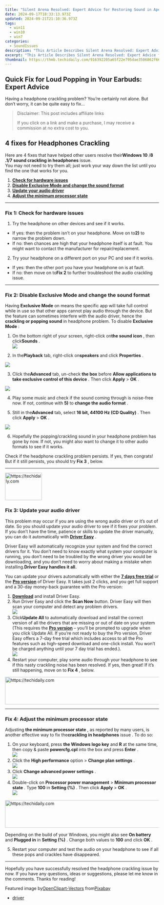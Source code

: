 ```yaml
---
title: "Silent Arena Resolved: Expert Advice for Restoring Sound in Apex Legends"
date: 2024-09-17T18:33:13.973Z
updated: 2024-09-21T21:10:36.973Z
tags:
  - win11
  - win10
  - win7
categories:
  - SoundIssues
description: "This Article Describes Silent Arena Resolved: Expert Advice for Restoring Sound in Apex Legends"
excerpt: "This Article Describes Silent Arena Resolved: Expert Advice for Restoring Sound in Apex Legends"
thumbnail: https://thmb.techidaily.com/916392205a65f22e795dae3506862f66749385a09e794f561f2fddd69b31c591.png
---
```


## Quick Fix for Loud Popping in Your Earbuds: Expert Advice

Having a headphone crackling problem? You’re certainly not alone. But don’t worry, it can be quite easy to fix…

>  Disclaimer: This post includes affiliate links
>
>  If you click on a link and make a purchase, I may receive a commission at no extra cost to you.
>

## 4 fixes for Headphones Crackling

 Here are 4 fixes that have helped other users resolve their**Windows 10** /**8** **.1/7** **sound crackling in headphones** issue.  
 You may not need to try them all; just work your way down the list until you find the one that works for you.

1. **[Check for hardware issues](https://tools.techidaily.com/drivereasy/download/)**
2. [**Disable Exclusive Mode and change the sound format**](https://tools.techidaily.com/drivereasy/download/)
3. **[Update your audio driver](https://tools.techidaily.com/drivereasy/download/)**
4. [**Adjust the minimum processor state**](https://tools.techidaily.com/drivereasy/download/)

---

### Fix 1: Check for hardware issues

1. Try the headphone on other devices and see if it works.

* If yes: then the problem isn’t on your headphone. Move on to**2)** to narrow the problem down.
* If no: then chances are high that your headphone itself is at fault. You might want to contact the manufacturer for repair/replacement.

2) Try your headphone on a different port on your PC and see if it works.

* If yes: then the other port you have your headphone on is at fault.
* If no: then move on to**Fix 2** to further troubleshoot the audio crackling issue.

---

### **Fix 2: Disable Exclusive Mode and change the sound format**

 Having **Exclusive Mode**   on means the specific app will take full control while in use so that other apps cannot play audio through the device. But the feature can sometimes interfere with the audio driver, hence the **crackling or popping sound** in headphone  problem. To disable **Exclusive Mode** :

 1) On the bottom right of your screen, right-click on**the sound icon** , then click**Sounds** .  
![](https://images.drivereasy.com/wp-content/uploads/2018/09/12sound.png)

 2) In the**Playback** tab, right-click on**speakers** and click **Properties** .

![](https://images.drivereasy.com/wp-content/uploads/2018/08/img_5b63fdf0b0ffe.jpg)

 3) Click the**Advanced** tab, un-check **the box** before **Allow applications to take exclusive control of this device** . Then click **Apply** \> **OK** .

![](https://images.drivereasy.com/wp-content/uploads/2018/08/img_5b64024ef26cc.jpg)

 4) Play some music and check if the sound coming through is noise-free now. If not, continue with **5)** to **change the audio format** .

 5) Still in the**Advanced** tab, select **16 bit, 44100 Hz (CD Quality)** . Then click **Apply** \> **OK** .

![](https://images.drivereasy.com/wp-content/uploads/2018/08/img_5b6403e757810.jpg)

 6) Hopefully the popping/crackling sound in your headphone problem has gone by now. If not, you might also want to change it to other audio formats to see if it works.

 Check if the headphone crackling problem persists. If yes, then congrats! But if it still persists, you should try **Fix 3** , below.

---

<!-- affiliate ads begin -->
<a href="https://aligracehair.sjv.io/c/5597632/2135350/19272" target="_top" id="2135350">
  <img src="//a.impactradius-go.com/display-ad/19272-2135350" border="0" alt="https://techidaily.com" width="120" height="90"/>
</a>
<img height="0" width="0" src="https://aligracehair.sjv.io/i/5597632/2135350/19272" style="position:absolute;visibility:hidden;" border="0" />
<!-- affiliate ads end -->

### Fix 3: Update your audio driver

 This problem may occur if you are using the wrong audio driver or it’s out of date. So you should update your audio driver to see if it fixes your problem. If you don’t have the time, patience or skills to update the driver manually, you can do it automatically with **[Driver Easy](https://tools.techidaily.com/drivereasy/download/)**  .

 Driver Easy will automatically recognize your system and find the correct drivers for it. You don’t need to know exactly what system your computer is running, you don’t need to be troubled by the wrong driver you would be downloading, and you don’t need to worry about making a mistake when installing.**Driver Easy handles it all.**

 You can update your drivers automatically with either the [**7 days free trial**](https://tools.techidaily.com/drivereasy/download/) or the [**Pro version**](https://tools.techidaily.com/drivereasy/download/) of Driver Easy. It takes just 2 clicks, and you get full support and a 30-day money-back guarantee with the Pro version:

1. **[Download](https://tools.techidaily.com/drivereasy/download/)**  and install Driver Easy.
2. Run Driver Easy and click the **Scan Now** button. Driver Easy will then scan your computer and detect any problem drivers.  
![](https://www.drivereasy.com/wp-content/uploads/2018/12/scan.jpg)
3. Click**Update All** to automatically download and install the correct version of all the drivers that are missing or out of date on your system (This requires the **[Pro version](https://tools.techidaily.com/drivereasy/download/)**  – you’ll be prompted to upgrade when you click Update All. If you’re not ready to buy the Pro version, Driver Easy offers a 7-day free trial which includes access to all the Pro features such as high-speed download and one-click install. You won’t be charged anything until your 7 day trial has ended.).  
![](https://www.drivereasy.com/wp-content/uploads/2018/09/IntelR-Display-Audio.jpg)
4. Restart your computer, play some audio through your headphone to see if this nasty crackling noise has been resolved. If yes, then great! If it’s still happening, move on to **Fix 4**  , below.

<!-- affiliate ads begin -->
<a href="https://smilemakers.pxf.io/c/5597632/2123899/26106" target="_top" id="2123899">
  <img src="//a.impactradius-go.com/display-ad/26106-2123899" border="0" alt="https://techidaily.com" width="728" height="90"/>
</a>
<img height="0" width="0" src="https://smilemakers.pxf.io/i/5597632/2123899/26106" style="position:absolute;visibility:hidden;" border="0" />
<!-- affiliate ads end -->

---

### Fix 4: Adjust **the minimum processor state**

 Adjusting **the minimum processor state** , as reported by many users, is another effective way to fix the**crackling**   **in headphones** issue . To do so:

1. On your keyboard, press **the Windows logo key**   and **R**   at the same time, then copy & paste **powercfg.cpl**   into the box and press **Enter** .  
![](https://images.drivereasy.com/wp-content/uploads/2018/07/img_5b4c4e6c91572.png)
2. Click the **High performance** option > **Change plan settings** .  
![](https://images.drivereasy.com/wp-content/uploads/2018/08/img_5b612f654c09d.jpg)
3. Click **Change advanced power settings** .  
![](https://images.drivereasy.com/wp-content/uploads/2018/08/img_5b612fc0bbd6e.jpg)
4. Double-click on **Processor power management**  \> **Minimum processor state** . Type **100** in **Setting (%)** . Then click **Apply** \> **OK** .  
![](https://images.drivereasy.com/wp-content/uploads/2018/08/img_5b63fa15d798d.jpg)

<!-- affiliate ads begin -->
<a href="https://appsumo.8odi.net/c/5597632/2037359/7443" target="_top" id="2037359">
  <img src="//a.impactradius-go.com/display-ad/7443-2037359" border="0" alt="https://techidaily.com" width="728" height="90"/>
</a>
<img height="0" width="0" src="https://appsumo.8odi.net/i/5597632/2037359/7443" style="position:absolute;visibility:hidden;" border="0" />
<!-- affiliate ads end -->

 Depending on the build of your Windows, you might also see **On battery** and **Plugged in**  in **Setting (%)** . Change both values to **100** and click **OK** .

 5) Restart your computer and test the audio on your headphone to see if all these pops and crackles have disappeared.

---

 Hopefully you have successfully resolved the headphone crackling issue by now. If you have any questions, ideas or suggestions, please let me know in the comments. Thanks for reading!

 Featured image by[OpenClipart-Vectors](https://pixabay.com/users/OpenClipart-Vectors-30363/?utm%5Fsource=link-attribution&utm%5Fmedium=referral&utm%5Fcampaign=image&utm%5Fcontent=159569) from[Pixabay](https://pixabay.com/?utm%5Fsource=link-attribution&utm%5Fmedium=referral&utm%5Fcampaign=image&utm%5Fcontent=159569)

* [driver](https://tools.techidaily.com/drivereasy/download/)

<ins class="adsbygoogle"
     style="display:block"
     data-ad-format="autorelaxed"
     data-ad-client="ca-pub-7571918770474297"
     data-ad-slot="1223367746"></ins>

<ins class="adsbygoogle"
     style="display:block"
     data-ad-client="ca-pub-7571918770474297"
     data-ad-slot="8358498916"
     data-ad-format="auto"
     data-full-width-responsive="true"></ins>



